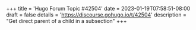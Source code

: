+++
title = 'Hugo Forum Topic #42504'
date = 2023-01-19T07:58:51-08:00
draft = false
details = 'https://discourse.gohugo.io/t/42504'
description = "Get direct parent of a child in a subsection"
+++
